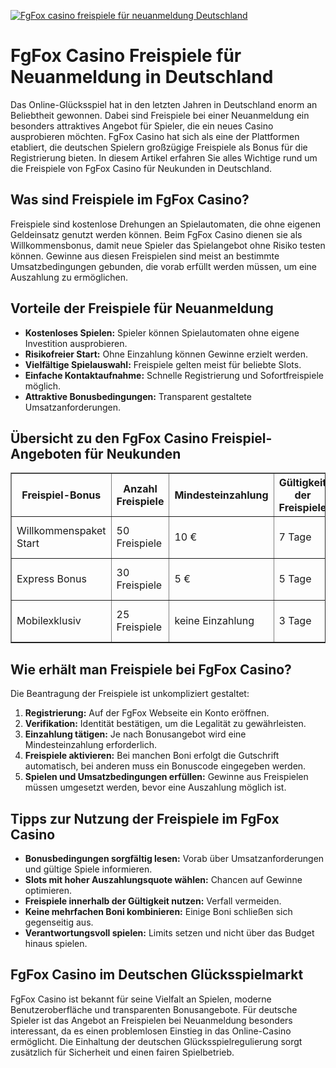 [![FgFox casino freispiele für neuanmeldung Deutschland](https://123-caf.pages.dev/gitsignup.png)](https://vrmoo.ru/Bt82HjjY)

<h1>FgFox Casino Freispiele für Neuanmeldung in Deutschland</h1>  <p>Das Online-Glücksspiel hat in den letzten Jahren in Deutschland enorm an Beliebtheit gewonnen. Dabei sind Freispiele bei einer Neuanmeldung ein besonders attraktives Angebot für Spieler, die ein neues Casino ausprobieren möchten. FgFox Casino hat sich als eine der Plattformen etabliert, die deutschen Spielern großzügige Freispiele als Bonus für die Registrierung bieten. In diesem Artikel erfahren Sie alles Wichtige rund um die Freispiele von FgFox Casino für Neukunden in Deutschland.</p>  <h2>Was sind Freispiele im FgFox Casino?</h2>  <p>Freispiele sind kostenlose Drehungen an Spielautomaten, die ohne eigenen Geldeinsatz genutzt werden können. Beim FgFox Casino dienen sie als Willkommensbonus, damit neue Spieler das Spielangebot ohne Risiko testen können. Gewinne aus diesen Freispielen sind meist an bestimmte Umsatzbedingungen gebunden, die vorab erfüllt werden müssen, um eine Auszahlung zu ermöglichen.</p>  <h2>Vorteile der Freispiele für Neuanmeldung</h2>  <ul>   <li><strong>Kostenloses Spielen:</strong> Spieler können Spielautomaten ohne eigene Investition ausprobieren.</li>   <li><strong>Risikofreier Start:</strong> Ohne Einzahlung können Gewinne erzielt werden.</li>   <li><strong>Vielfältige Spielauswahl:</strong> Freispiele gelten meist für beliebte Slots.</li>   <li><strong>Einfache Kontaktaufnahme:</strong> Schnelle Registrierung und Sofortfreispiele möglich.</li>   <li><strong>Attraktive Bonusbedingungen:</strong> Transparent gestaltete Umsatzanforderungen.</li> </ul>  <h2>Übersicht zu den FgFox Casino Freispiel-Angeboten für Neukunden</h2>  <table border="1" cellpadding="6" cellspacing="0">   <thead>     <tr>       <th>Freispiel-Bonus</th>       <th>Anzahl Freispiele</th>       <th>Mindesteinzahlung</th>       <th>Gültigkeit der Freispiele</th>       <th>Umsatzbedingungen</th>       <th>Verfügbare Slots</th>     </tr>   </thead>   <tbody>     <tr>       <td>Willkommenspaket Start</td>       <td>50 Freispiele</td>       <td>10 €</td>       <td>7 Tage</td>       <td>30x Bonusbetrag</td>       <td>Starburst, Gonzo’s Quest</td>     </tr>     <tr>       <td>Express Bonus</td>       <td>30 Freispiele</td>       <td>5 €</td>       <td>5 Tage</td>       <td>35x Bonusbetrag</td>       <td>Book of Dead, Reactoonz</td>     </tr>     <tr>       <td>Mobilexklusiv</td>       <td>25 Freispiele</td>       <td>keine Einzahlung</td>       <td>3 Tage</td>       <td>40x Bonusbetrag</td>       <td>Legacy of Dead, Fire Joker</td>     </tr>   </tbody> </table>  <h2>Wie erhält man Freispiele bei FgFox Casino?</h2>  <p>Die Beantragung der Freispiele ist unkompliziert gestaltet:</p>  <ol>   <li><strong>Registrierung:</strong> Auf der FgFox Webseite ein Konto eröffnen.</li>   <li><strong>Verifikation:</strong> Identität bestätigen, um die Legalität zu gewährleisten.</li>   <li><strong>Einzahlung tätigen:</strong> Je nach Bonusangebot wird eine Mindesteinzahlung erforderlich.</li>   <li><strong>Freispiele aktivieren:</strong> Bei manchen Boni erfolgt die Gutschrift automatisch, bei anderen muss ein Bonuscode eingegeben werden.</li>   <li><strong>Spielen und Umsatzbedingungen erfüllen:</strong> Gewinne aus Freispielen müssen umgesetzt werden, bevor eine Auszahlung möglich ist.</li> </ol>  <h2>Tipps zur Nutzung der Freispiele im FgFox Casino</h2>  <ul>   <li><strong>Bonusbedingungen sorgfältig lesen:</strong> Vorab über Umsatzanforderungen und gültige Spiele informieren.</li>   <li><strong>Slots mit hoher Auszahlungsquote wählen:</strong> Chancen auf Gewinne optimieren.</li>   <li><strong>Freispiele innerhalb der Gültigkeit nutzen:</strong> Verfall vermeiden.</li>   <li><strong>Keine mehrfachen Boni kombinieren:</strong> Einige Boni schließen sich gegenseitig aus.</li>   <li><strong>Verantwortungsvoll spielen:</strong> Limits setzen und nicht über das Budget hinaus spielen.</li> </ul>  <h2>FgFox Casino im Deutschen Glücksspielmarkt</h2>  <p>FgFox Casino ist bekannt für seine Vielfalt an Spielen, moderne Benutzeroberfläche und transparenten Bonusangebote. Für deutsche Spieler ist das Angebot an Freispielen bei Neuanmeldung besonders interessant, da es einen problemlosen Einstieg in das Online-Casino ermöglicht. Die Einhaltung der deutschen Glücksspielregulierung sorgt zusätzlich für Sicherheit und einen fairen Spielbetrieb.</p>